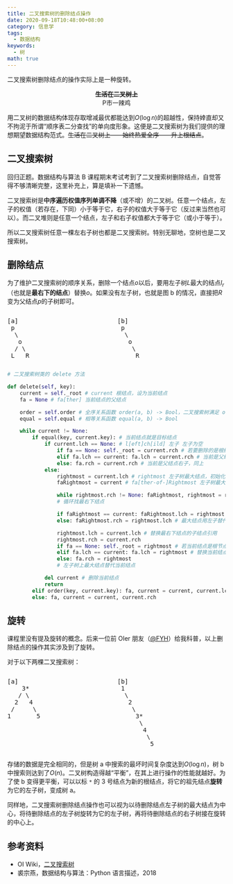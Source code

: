 ```yaml
---
title: 二叉搜索树的删除结点操作
date: 2020-09-18T10:48:00+08:00
category: 信息学
tags:
  - 数据结构
keywords:
  - 树
math: true
---
```


二叉搜索树删除结点的操作实际上是一种旋转。

<!-- more -->

  <div style="text-align:center;">
  <strong><del>生活在二叉树上</del></strong> <br/>
  P市一辣鸡
  </div>

用二叉树的数据结构体现存取增减最优都能达到$O(\log n)$的超越性，保持婞直却又不拘泥于所谓“顺序表二分查找”的单向度形象。这便是二叉搜索树为我们提供的理想期望数据结构范式。~~生活在二叉树上——始终热爱全序——升上根结点~~。

## 二叉搜索树

回归正题。数据结构与算法 B 课程期末考试考到了二叉搜索树删除结点，自觉答得不够清晰完整，这里补充上，算是填补一下遗憾。

二叉搜索树是**中序遍历权值序列单调不降**（或不增）的二叉树。任意一个结点，左子的权值（若存在，下同）小于等于它，右子的权值大于等于它（反过来当然也可以）。而二叉堆则是任意一个结点，左子和右子权值都大于等于它（或小于等于）。

所以二叉搜索树任意一棵左右子树也都是二叉搜索树。特别无聊地，空树也是二叉搜索树。

## 删除结点

为了维护二叉搜索树的顺序关系，删除一个结点$o$以后，要用左子树$L$最大的结点$l_{r}$（也就是**最右下的结点**）替换$o$。如果没有左子树，也就是图 b 的情况，直接把$R$变为父结点$p$的子树即可。

<div style="display:flex;flex-wrap:wrap;">
<pre style="flex: 1 1;">
[a]
 p
  \
   o
  / \
 L   R
</pre>
&nbsp;
<pre style="flex: 1 1;">
[b]
 p
  \
   o
    \
     R  
</pre>
</div>

```python
# 二叉搜索树类的 delete 方法

def delete(self, key):
    current = self._root # current 根结点，设为当前结点
    fa = None # fa[ther] 当前结点的父结点

    order = self.order # 全序关系函数 order(a, b) -> Bool，二叉搜索树满足 order(左子，自己) == True
    equal = self.equal # 相等关系函数 equal(a, b) -> Bool

    while current != None:
        if equal(key, current.key): # 当前结点就是目标结点
            if current.lch == None: # l[eft]ch[ild] 左子 左子为空
                if fa == None: self._root = current.rch # 若要删除的是根结点，且没有左子树
                elif fa.lch == current: fa.lch = current.rch # 当前是父结点的左子，用当前的右子替换当前结点
                else: fa.rch = current.rch # 当前是父结点右子，同上
            else:
                rightmost = current.lch # rightmost 左子树最大结点，初始化为左子
                faRightmost = current # fa[ther-of-]Rightmost 左子树最大结点的父结点，初始化为当前结点

                while rightmost.rch != None: faRightmost, rightmost = rightmost, rightmost.rch
                # 循环找最右下结点

                if faRightmost == current: faRightmost.lch = rightmost.lch # 当前结点左子的右子树为空，用左子的左子替代左子
                else: faRightmost.rch = rightmost.lch # 最大结点用左子替代

                rightmost.lch = current.lch # 替换最右下结点的子结点引用
                rightmost.rch = current.rch
                if fa == None: self._root = rightmost # 若当前结点是根节点，不用改变父的子结点引用
                elif fa.lch == current: fa.lch = rightmost # 替换当前结点父结点的子结点引用
                else: fa.rch = rightmost
                # 左子树上最大结点替代当前结点

            del current # 删除当前结点
            return
        elif order(key, current.key): fa, current = current, current.lch # 找目标结点
        else: fa, current = current, current.rch
```

## 旋转

课程里没有提及旋转的概念。后来一位前 OIer 朋友（[\@FYH](https://www.cnblogs.com/FYH-SSGSS/)）给我科普，以上删除结点的操作其实涉及到了旋转。

对于以下两棵二叉搜索树：

<div style="display:flex;flex-wrap:wrap;">
<pre style="flex: 1 1;">
[a]
    3*
   / \
  2   4
 /     \
1       5
</pre>
&nbsp;
<pre style="flex: 1 1;">
[b]
 1
  \   
   2
    \
     3*
      \
       4
        \
         5
</pre>
</div>

存储的数据是完全相同的，但是树 a 中搜索的最坏时间复杂度达到$O(\log n)$，树 b 中搜索则达到了$O(n)$。二叉树构造得越“平衡”，在其上进行操作的性能就越好。为了使 b 变得更平衡，可以以标 `*` 的 3 号结点为新的根结点，将它的祖先结点**旋转**为它的左子树，变成树 a。

同样地，二叉搜索树删除结点操作也可以视为以待删除结点左子树的最大结点为中心，将待删除结点的左子树旋转为它的左子树，再将待删除结点的右子树接在旋转的中心上。

## 参考资料

- OI Wiki，[二叉搜索树](https://oi-wiki.org/ds/bst/)
- 裘宗燕，数据结构与算法：Python 语言描述，2018
